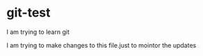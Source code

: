 # git-test
I am trying to learn git

I am trying to make changes to this file.just to mointor the updates
